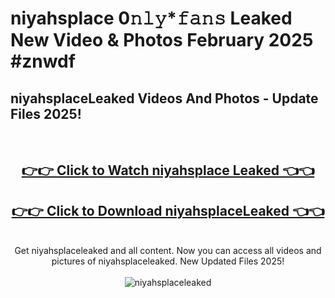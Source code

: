 # niyahsplace 0𝚗𝚕𝚢*𝚏𝚊𝚗𝚜 Leaked New Video & Photos February 2025 #znwdf

<h2>niyahsplaceLeaked Videos And Photos - Update Files 2025!</h2>
<br>
<div align="center">
<h2><a href="https://mediaupload.pro?title=niyahsplace&ref=11F" rel="nofollow">👉👉 Click to Watch niyahsplace Leaked 👈👈</a></h2>
<h2><a href="https://mediaupload.pro?title=niyahsplace&ref=11F" rel="nofollow">👉👉 Click to Download niyahsplaceLeaked 👈👈</a></h2>
<br>
Get niyahsplaceleaked and all content. Now you can access all videos and pictures of niyahsplaceleaked. New Updated Files 2025!
<br>
<br>
<a href="https://mediaupload.pro?title=niyahsplace&ref=11F" rel="nofollow" data-target="animated-image.originalLink"><img src="https://i.ibb.co/Gkj2r4b/banner.png" alt="niyahsplaceleaked" style="max-width: 100%; display: inline-block;" data-target="animated-image.originalImage"></a>
</div>
<br>

